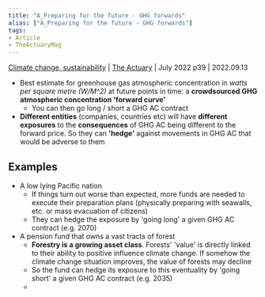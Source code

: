 ```yaml
---
title: "A_Preparing for the future - GHG forwards"
alias: ["A_Preparing for the future - GHG forwards"]
tags:
- Article
- TheActuaryMag
---
```

[Climate change, sustainability](notes/Climate%20change,%20sustainability.md) | [The Actuary](notes/The%20Actuary.md) | July 2022 p39 | 2022.09.13

- Best estimate for greenhouse gas atmospheric concentration in *watts per square metre (W/M^2)* at future points in time: a **crowdsourced GHG atmospheric concentration 'forward curve'**
	- You can then go long / short a GHG AC contract
- **Different entities** (companies, countries etc) will have **different exposures** to the **consequences** of GHG AC being different to the forward price. So they can **'hedge'** against movements in GHG AC that would be adverse to them 
## Examples 
- A low lying Pacific nation 
	- If things turn out worse than expected, more funds are needed to execute their preparation plans (physically preparing with seawalls, etc. or mass evacuation of citizens)
	- They can hedge the exposure by 'going long' a given GHG AC contract (e.g. 2070)
- A pension fund that owns a vast tracts of forest 
	- **Forestry is a growing asset class**. Forests' 'value' is directly linked to their ability to positive influence climate change. If somehow the climate change situation improves, the value of forests may decline
	- So the fund can hedge its exposure to this eventuality by 'going short' a given GHG AC contract (e.g. 2035)
	- 